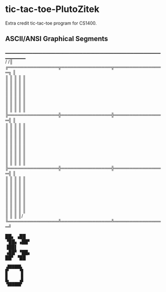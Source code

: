 # tic-tac-toe-PlutoZitek
Extra credit tic-tac-toe program for CS1400.


## ASCII/ANSI Graphical Segments

 ▁▁▁▁▁▁▁▁▁▁▁▁▁▁▁▁▁▁▁▁▁▁▁▁▁▁▁▁▁▁▁▁▁▁▁▁▁▁▁▁▁▁▁▁▁▁▁▁▁▁▁▁   
/                                                   /║  
╔════════════════╦════════════════╦════════════════╗ ║  
║                ║                ║                ║ ║  
║                ║                ║                ║ ║  
║                ║                ║                ║ ║  
║                ║                ║                ║ ║  
║                ║                ║                ║ ║  
║                ║                ║                ║ ║  
║                ║                ║                ║ ║  
╠════════════════╬════════════════╬════════════════╣ ║  
║                ║                ║                ║ ║  
║                ║                ║                ║ ║  
║                ║                ║                ║ ║  
║                ║                ║                ║ ║  
║                ║                ║                ║ ║  
║                ║                ║                ║ ║  
║                ║                ║                ║ ║  
║                ║                ║                ║ ║  
╠════════════════╬════════════════╬════════════════╣ ║  
║                ║                ║                ║ ║  
║                ║                ║                ║ ║  
║                ║                ║                ║ ║  
║                ║                ║                ║ ║  
║                ║                ║                ║ ║  
║                ║                ║                ║ ║  
║                ║                ║                ║ ║  
║                ║                ║                ║/   
╚════════════════╩════════════════╩════════════════╝    

                
   ██▖    ▗██   
    ▝██▖▗██▘    
      ▐██▌      
    ▗██▘▝██▖    
   ██▘    ▝██   
                

                
    ▗██████▖    
    █▘    ▝█    
    █      █    
    █▖    ▗█    
    ▝██████▘    
                
